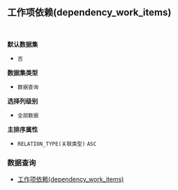 ## 工作项依赖(dependency_work_items) <!-- {docsify-ignore-all} -->



<br>
<p class="panel-title"><b>默认数据集</b></p>

* `否`

<p class="panel-title"><b>数据集类型</b></p>

* `数据查询`

<p class="panel-title"><b>选择列级别</b></p>

* `全部数据`


<p class="panel-title"><b>主排序属性</b></p>

* `RELATION_TYPE(关联类型)` `ASC`



### 数据查询
  * [工作项依赖(dependency_work_items)](module/Base/relation/query/dependency_work_items)
